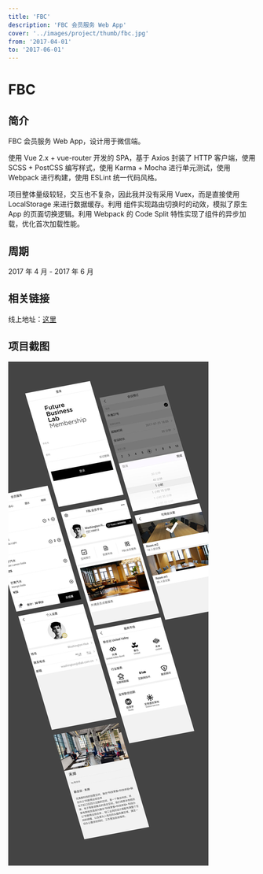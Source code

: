 ```yaml
---
title: 'FBC'
description: 'FBC 会员服务 Web App'
cover: '../images/project/thumb/fbc.jpg'
from: '2017-04-01'
to: '2017-06-01'
---
```


# FBC

## 简介

FBC 会员服务 Web App，设计用于微信端。

使用 Vue 2.x + vue-router 开发的 SPA，基于 Axios 封装了 HTTP 客户端，使用 SCSS + PostCSS 编写样式，使用 Karma + Mocha 进行单元测试，使用 Webpack 进行构建，使用 ESLint 统一代码风格。

项目整体量级较轻，交互也不复杂，因此我并没有采用 Vuex，而是直接使用 LocalStorage 来进行数据缓存。利用 <transition> 组件实现路由切换时的动效，模拟了原生 App 的页面切换逻辑。利用 Webpack 的 Code Split 特性实现了组件的异步加载，优化首次加载性能。

## 周期

2017 年 4 月 - 2017 年 6 月

## 相关链接

线上地址：<a target="_blank" href="http://app.futurebusinesslab.com/wap">这里</a>


## 项目截图
![项目截图](../images/project/fbc/screenshot.jpg)